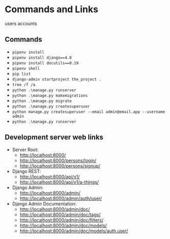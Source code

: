 # Commands and Links

users
accounts

## Commands

* `pipenv install`
* `pipenv install django==4.0`
* `pipenv install docutils==0.19`
* `pipenv shell`
* `pip list`
* `django-admin startproject the_project .`
* `tree /f /a`
* `python .\manage.py runserver`
* `python .\manage.py makemigrations`
* `python .\manage.py migrate`
* `python .\manage.py createsuperuser`
* `python manage.py createsuperuser --email admin@email.app --username admin`
* `python .\manage.py runserver`

## Development server web links

* Server Root:
  * <http://localhost:8000/>
  * <http://localhost:8000/persons/login/>
  * <http://localhost:8000/persons/signup/>
* Django REST:
  * <http://localhost:8000/api/v1/>
  * <http://localhost:8000/api/v1/a-things/>
* Django Admin:
  * <http://localhost:8000/admin/>
  * <http://localhost:8000/admin/auth/user/>
* Django Admin Documentation:
  * <http://localhost:8000/admin/doc/>
  * <http://localhost:8000/admin/doc/tags/>
  * <http://localhost:8000/admin/doc/filters/>
  * <http://localhost:8000/admin/doc/models/>
  * <http://localhost:8000/admin/doc/models/auth.user/>
